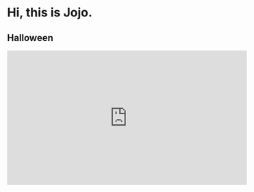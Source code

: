 # Hi, this is Jojo.

## Halloween

<iframe width="560" height="315" src="https://www.youtube.com/embed/ZJNQ40I_8G0" frameborder="0" allow="accelerometer; autoplay; encrypted-media; gyroscope; picture-in-picture" allowfullscreen></iframe>

